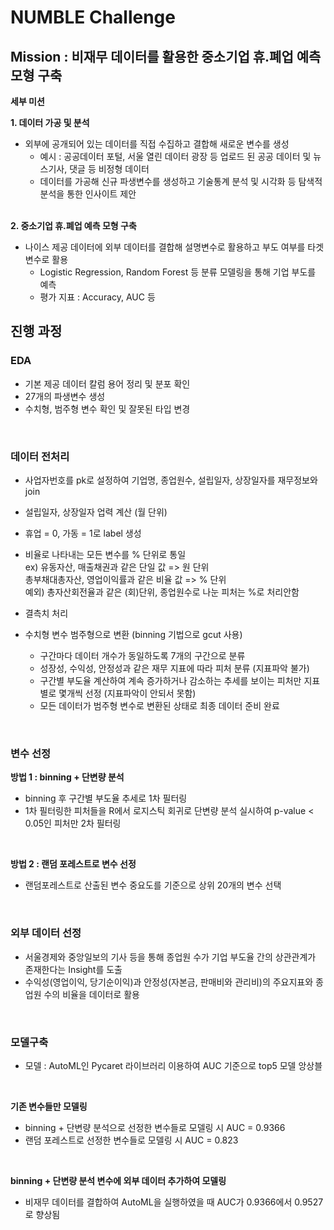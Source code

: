 # NUMBLE Challenge

## Mission : 비재무 데이터를 활용한 중소기업 휴.폐업 예측 모형 구축

**세부 미션**

****1. 데이터 가공 및 분석****

- 외부에 공개되어 있는 데이터를 직접 수집하고 결합해 새로운 변수를 생성
    - 예시 : 공공데이터 포털, 서울 열린 데이터 광장 등 업로드 된 공공 데이터 및 뉴스기사, 댓글 등 비정형 데이터
    - 데이터를 가공해 신규 파생변수를 생성하고 기술통계 분석 및 시각화 등 탐색적 분석을 통한 인사이트 제안  
    <br/> 
****2. 중소기업 휴.폐업 예측 모형 구축****
- 나이스 제공 데이터에 외부 데이터를 결합해 설명변수로 활용하고 부도 여부를 타겟 변수로 활용
    - Logistic Regression, Random Forest 등 분류 모델링을 통해 기업 부도를 예측
    - 평가 지표 : Accuracy, AUC 등
  
  
## 진행 과정  

### **EDA**
- 기본 제공 데이터 칼럼 용어 정리 및 분포 확인
- 27개의 파생변수 생성
- 수치형, 범주형 변수 확인 및 잘못된 타입 변경
<br/> 

### **데이터 전처리**
- 사업자번호를 pk로 설정하여 기업명, 종업원수, 설립일자, 상장일자를 재무정보와 join
- 설립일자, 상장일자 업력 계산 (월 단위)
- 휴업 = 0, 가동 = 1로 label 생성
- 비율로 나타내는 모든 변수를 % 단위로 통일 <br/> 
	ex) 유동자산, 매출채권과 같은 단일 값 => 원 단위 <br/> 
	    총부채대총자산, 영업이익률과 같은 비율 값 => % 단위<br/> 
	예외) 총자산회전율과 같은 (회)단위, 종업원수로 나눈 피처는 %로 처리안함 <br/> 

- 결측치 처리



- 수치형 변수 범주형으로 변환 (binning 기법으로 gcut 사용)
    - 구간마다 데이터 개수가 동일하도록 7개의 구간으로 분류
    - 성장성, 수익성, 안정성과 같은 재무 지표에 따라 피처 분류 (지표파악 불가)
    - 구간별 부도율 계산하여 계속 증가하거나 감소하는 추세를 보이는 피처만  지표 별로 몇개씩 선정 (지표파악이 안되서 못함)
    - 모든 데이터가 범주형 변수로 변환된 상태로 최종 데이터 준비 완료
    
<br/> 

### **변수 선정**
**방법 1 : binning + 단변량 분석** <br/> 
- binning 후 구간별 부도율 추세로 1차 필터링
- 1차 필터링한 피처들을 R에서 로지스틱 회귀로 단변량 분석 실시하여 p-value < 0.05인 피처만 2차 필터링
<br/> 

**방법 2 : 랜덤 포레스트로 변수 선정** <br/> 
- 랜덤포레스트로 산출된 변수 중요도를 기준으로 상위 20개의 변수 선택
<br/> 

### **외부 데이터 선정**
- 서울경제와 중앙일보의 기사 등을 통해 종업원 수가 기업 부도율 간의 상관관계가 존재한다는 Insight를 도출 <br/>
- 수익성(영업이익, 당기순이익)과 안정성(자본금, 판매비와 관리비)의 주요지표와 종업원 수의 비율을 데이터로 활용

<br/> 

### **모델구축**
- 모델 : AutoML인 Pycaret 라이브러리 이용하여 AUC 기준으로 top5 모델 앙상블
<br/> 

**기존 변수들만 모델링** <br/>

- binning + 단변량 분석으로 선정한 변수들로 모델링 시 AUC = 0.9366
- 랜덤 포레스트로 선정한 변수들로 모델링 시 AUC = 0.823
<br/> 

**binning + 단변량 분석 변수에 외부 데이터 추가하여 모델링**<br/> 

- 비재무 데이터를 결합하여 AutoML을 실행하였을 때 AUC가 0.9366에서 0.9527로 향상됨

